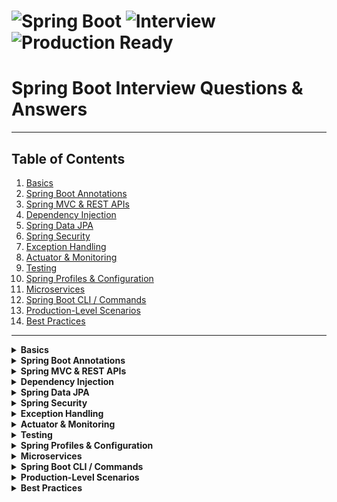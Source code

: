 # ![Spring Boot](https://img.shields.io/badge/Spring-Boot-brightgreen?style=for-the-badge) ![Interview](https://img.shields.io/badge/Interview-Questions-blue?style=for-the-badge) ![Production Ready](https://img.shields.io/badge/Production-Ready-orange?style=for-the-badge)

# Spring Boot Interview Questions & Answers

---

## Table of Contents
1. [Basics](#basics)
2. [Spring Boot Annotations](#spring-boot-annotations)
3. [Spring MVC & REST APIs](#spring-mvc--rest-apis)
4. [Dependency Injection](#dependency-injection)
5. [Spring Data JPA](#spring-data-jpa)
6. [Spring Security](#spring-security)
7. [Exception Handling](#exception-handling)
8. [Actuator & Monitoring](#actuator--monitoring)
9. [Testing](#testing)
10. [Spring Profiles & Configuration](#spring-profiles--configuration)
11. [Microservices](#microservices)
12. [Spring Boot CLI / Commands](#spring-boot-cli--commands)
13. [Production-Level Scenarios](#production-level-scenarios)
14. [Best Practices](#best-practices)

---

<details>
<summary><strong>Basics</strong></summary>

- **What is Spring Boot?**  
  Spring Boot is a framework on top of Spring that simplifies setup with auto-configuration, embedded servers, and starter dependencies.

- **⚡ Difference between Spring and Spring Boot?**  
  Spring Boot reduces boilerplate setup and provides production-ready features; Spring is the core framework.

- **What are Spring Boot Starters?**  
  Predefined dependency sets that simplify adding libraries like Web, JPA, Security without manual configuration.

- **What is auto-configuration?**  
  Spring Boot automatically configures beans based on classpath and defined beans; can be overridden with custom beans.

- **What are Spring Boot Profiles?**  
  Profiles separate configurations for different environments (`dev`, `test`, `prod`) using `application-{profile}.yml`.

</details>

<details>
<summary><strong>Spring Boot Annotations</strong></summary>

- **@SpringBootApplication**: Combines `@Configuration`, `@EnableAutoConfiguration`, and `@ComponentScan`.  
- **@RestController**: Marks a class as a REST API controller; combines `@Controller` + `@ResponseBody`.  
- **@Service / @Repository / @Component**: Marks beans for DI; `@Service` for service logic, `@Repository` for DB layer.  
- **@Autowired**: Injects dependencies automatically. Prefer constructor injection for immutability.  
- **@Transactional**: Manages database transactions; rolls back on exceptions.

</details>

<details>
<summary><strong>Spring MVC & REST APIs</strong></summary>

- **Difference between @Controller and @RestController?**  
  `@RestController` returns JSON by default; `@Controller` returns views.  

- **How to handle exceptions in REST APIs?**  
  Use `@RestControllerAdvice` with `@ExceptionHandler` for global exception handling.  

- **⚡ How to make REST APIs stateless?**  
  Don’t store session state on server; use JWT or client-side tokens.  

</details>

<details>
<summary><strong>Dependency Injection</strong></summary>

- **What is dependency injection?**  
  Spring injects beans into classes rather than creating objects manually.  

- **Constructor vs Field Injection?**  
  Constructor injection is preferred for immutability and easier testing; field injection couples the class to Spring.  

</details>

<details>
<summary><strong>Spring Data JPA</strong></summary>

- **Difference between CrudRepository & JpaRepository?**  
  JpaRepository extends CrudRepository; adds methods for pagination and sorting.  

- **Lazy vs Eager fetching?**  
  Lazy loads related entities on access; Eager loads immediately. Lazy preferred to avoid unnecessary DB calls.  

- **⚡ How does @Transactional work?**  
  Starts a transaction at method entry, commits if successful, rolls back on exceptions.  

</details>

<details>
<summary><strong>Spring Security</strong></summary>

- **How to secure REST APIs?**  
  Use Spring Security with JWT for stateless authentication.  

- **How to restrict endpoints?**  
  Use `.authorizeHttpRequests()` in security config with `.permitAll()`, `.hasRole("ADMIN")`, etc.  

- **Difference between authentication and authorization?**  
  Authentication: Verify identity; Authorization: Check access rights.  

</details>

<details>
<summary><strong>Exception Handling</strong></summary>

- **Global exception handling?**  
  `@RestControllerAdvice` with `@ExceptionHandler` handles exceptions across controllers.  

- **Custom error response?**  
  Create POJO for error details and return it in `@ExceptionHandler` methods.  

</details>

<details>
<summary><strong>Actuator & Monitoring</strong></summary>

- **What is Spring Boot Actuator?**  
  Provides endpoints for health, metrics, and monitoring.  

- **⚡ Common endpoints?**  
  `/actuator/health`, `/actuator/metrics`, `/actuator/env`.  

- **Custom actuator endpoints?**  
  Implement `@Endpoint` or extend `AbstractEndpoint` to expose custom metrics.  

</details>

<details>
<summary><strong>Testing</strong></summary>

- **Unit vs Integration testing?**  
  Unit: Test single classes using JUnit & Mockito.  
  Integration: Load Spring context with `@SpringBootTest` to test real flows.  

- **Test REST APIs?**  
  Use `MockMvc` to simulate HTTP requests and validate responses.  

</details>

<details>
<summary><strong>Spring Profiles & Configuration</strong></summary>

- **Managing multiple environments?**  
  Use `application-{profile}.yml` files and activate with `spring.profiles.active`.  

- **Secure sensitive info?**  
  Use environment variables, secret managers, or Kubernetes Secrets.  

</details>

<details>
<summary><strong>Microservices</strong></summary>

- **Communication methods?**  
  REST (synchronous) and Kafka (asynchronous, event-driven).  

- **REST vs Kafka?**  
  REST: Direct request-response.  
  Kafka: Decoupled, scalable, eventual consistency.  

- **Service discovery?**  
  Use Eureka or Kubernetes service registry for dynamic endpoints.  

</details>

<details>
<summary><strong>Spring Boot CLI / Commands</strong></summary>

- **Run project:** `mvn spring-boot:run`  
- **Package JAR:** `mvn clean package`  
- **Run JAR:** `java -jar target/app-name.jar`  
- **Run with profile:** `java -jar target/app.jar --spring.profiles.active=prod`  
- **Build Docker image:** `docker build -t app-name .`  
- **Run container:** `docker run -p 8080:8080 app-name`  

</details>

<details>
<summary><strong>Production-Level Scenarios</strong></summary>

- **Performance issues?**  
  Use Actuator metrics, profile code, optimize DB queries, add caching.  

- **Memory leaks / OOM?**  
  Heap dumps, profilers, fix heavy objects or unclosed resources.  

- **Scaling?**  
  Horizontal scaling with load balancer; tune thread pools and DB connections.  

- **Resilience?**  
  Circuit breakers, retries, fallbacks, timeouts using Resilience4j.  

- **Centralized logging & tracing?**  
  ELK / EFK stack; Spring Cloud Sleuth + Zipkin for distributed tracing.  

- **Database migrations?**  
  Use Flyway or Liquibase to manage schema versions.  

- **Monitoring & health checks?**  
  Actuator health, custom health indicators, integrate with Prometheus/Grafana.  

</details>

<details>
<summary><strong>Best Practices</strong></summary>

- Use constructor injection over field injection.  
- Enable profiles for environment-specific configs.  
- Use caching for expensive DB calls.  
- Always implement global exception handling.  
- Externalize sensitive configs using env variables or secret managers.  
- Implement monitoring, logging, and health checks for production apps.  
- Containerize apps with lightweight images and proper health checks.  
- Apply resilience patterns (circuit breaker, retries) for microservices.  

</details>
